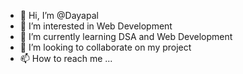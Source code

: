 - 👋 Hi, I’m @Dayapal
- 👀 I’m interested in  Web Development 
- 🌱 I’m currently learning DSA and Web Development
- 💞️ I’m looking to collaborate on my project
- 📫 How to reach me ...

<!---
Dayapal/Dayapal is a ✨ special ✨ repository because its `README.md` (this file) appears on your GitHub profile.
You can click the Preview link to take a look at your changes.
--->
